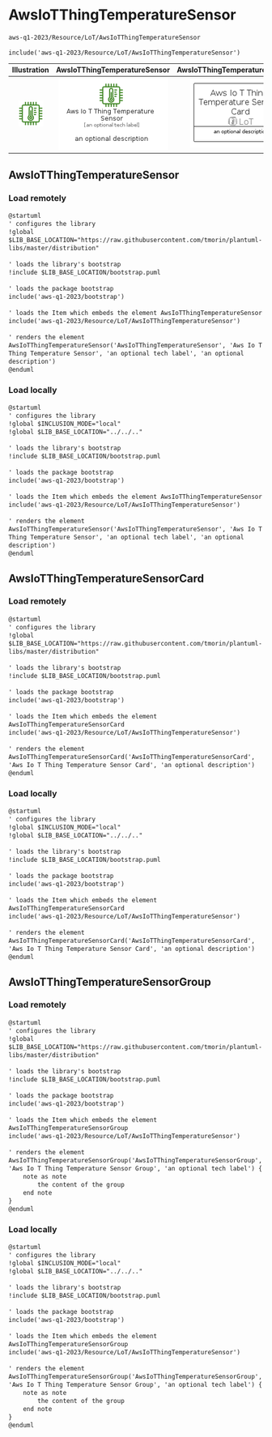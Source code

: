 # AwsIoTThingTemperatureSensor


```text
aws-q1-2023/Resource/LoT/AwsIoTThingTemperatureSensor
```

```text
include('aws-q1-2023/Resource/LoT/AwsIoTThingTemperatureSensor')
```



| Illustration | AwsIoTThingTemperatureSensor | AwsIoTThingTemperatureSensorCard | AwsIoTThingTemperatureSensorGroup |
| :---: | :---: | :---: | :---: |
| ![illustration for Illustration](../../../aws-q1-2023/Resource/LoT/AwsIoTThingTemperatureSensor.png) | ![illustration for AwsIoTThingTemperatureSensor](../../../aws-q1-2023/Resource/LoT/AwsIoTThingTemperatureSensor.Local.png) | ![illustration for AwsIoTThingTemperatureSensorCard](../../../aws-q1-2023/Resource/LoT/AwsIoTThingTemperatureSensorCard.Local.png) | ![illustration for AwsIoTThingTemperatureSensorGroup](../../../aws-q1-2023/Resource/LoT/AwsIoTThingTemperatureSensorGroup.Local.png) |




## AwsIoTThingTemperatureSensor

### Load remotely
```plantuml
@startuml
' configures the library
!global $LIB_BASE_LOCATION="https://raw.githubusercontent.com/tmorin/plantuml-libs/master/distribution"

' loads the library's bootstrap
!include $LIB_BASE_LOCATION/bootstrap.puml

' loads the package bootstrap
include('aws-q1-2023/bootstrap')

' loads the Item which embeds the element AwsIoTThingTemperatureSensor
include('aws-q1-2023/Resource/LoT/AwsIoTThingTemperatureSensor')

' renders the element
AwsIoTThingTemperatureSensor('AwsIoTThingTemperatureSensor', 'Aws Io T Thing Temperature Sensor', 'an optional tech label', 'an optional description')
@enduml
```

### Load locally
```plantuml
@startuml
' configures the library
!global $INCLUSION_MODE="local"
!global $LIB_BASE_LOCATION="../../.."

' loads the library's bootstrap
!include $LIB_BASE_LOCATION/bootstrap.puml

' loads the package bootstrap
include('aws-q1-2023/bootstrap')

' loads the Item which embeds the element AwsIoTThingTemperatureSensor
include('aws-q1-2023/Resource/LoT/AwsIoTThingTemperatureSensor')

' renders the element
AwsIoTThingTemperatureSensor('AwsIoTThingTemperatureSensor', 'Aws Io T Thing Temperature Sensor', 'an optional tech label', 'an optional description')
@enduml
```

## AwsIoTThingTemperatureSensorCard

### Load remotely
```plantuml
@startuml
' configures the library
!global $LIB_BASE_LOCATION="https://raw.githubusercontent.com/tmorin/plantuml-libs/master/distribution"

' loads the library's bootstrap
!include $LIB_BASE_LOCATION/bootstrap.puml

' loads the package bootstrap
include('aws-q1-2023/bootstrap')

' loads the Item which embeds the element AwsIoTThingTemperatureSensorCard
include('aws-q1-2023/Resource/LoT/AwsIoTThingTemperatureSensor')

' renders the element
AwsIoTThingTemperatureSensorCard('AwsIoTThingTemperatureSensorCard', 'Aws Io T Thing Temperature Sensor Card', 'an optional description')
@enduml
```

### Load locally
```plantuml
@startuml
' configures the library
!global $INCLUSION_MODE="local"
!global $LIB_BASE_LOCATION="../../.."

' loads the library's bootstrap
!include $LIB_BASE_LOCATION/bootstrap.puml

' loads the package bootstrap
include('aws-q1-2023/bootstrap')

' loads the Item which embeds the element AwsIoTThingTemperatureSensorCard
include('aws-q1-2023/Resource/LoT/AwsIoTThingTemperatureSensor')

' renders the element
AwsIoTThingTemperatureSensorCard('AwsIoTThingTemperatureSensorCard', 'Aws Io T Thing Temperature Sensor Card', 'an optional description')
@enduml
```

## AwsIoTThingTemperatureSensorGroup

### Load remotely
```plantuml
@startuml
' configures the library
!global $LIB_BASE_LOCATION="https://raw.githubusercontent.com/tmorin/plantuml-libs/master/distribution"

' loads the library's bootstrap
!include $LIB_BASE_LOCATION/bootstrap.puml

' loads the package bootstrap
include('aws-q1-2023/bootstrap')

' loads the Item which embeds the element AwsIoTThingTemperatureSensorGroup
include('aws-q1-2023/Resource/LoT/AwsIoTThingTemperatureSensor')

' renders the element
AwsIoTThingTemperatureSensorGroup('AwsIoTThingTemperatureSensorGroup', 'Aws Io T Thing Temperature Sensor Group', 'an optional tech label') {
    note as note
        the content of the group
    end note
}
@enduml
```

### Load locally
```plantuml
@startuml
' configures the library
!global $INCLUSION_MODE="local"
!global $LIB_BASE_LOCATION="../../.."

' loads the library's bootstrap
!include $LIB_BASE_LOCATION/bootstrap.puml

' loads the package bootstrap
include('aws-q1-2023/bootstrap')

' loads the Item which embeds the element AwsIoTThingTemperatureSensorGroup
include('aws-q1-2023/Resource/LoT/AwsIoTThingTemperatureSensor')

' renders the element
AwsIoTThingTemperatureSensorGroup('AwsIoTThingTemperatureSensorGroup', 'Aws Io T Thing Temperature Sensor Group', 'an optional tech label') {
    note as note
        the content of the group
    end note
}
@enduml
```


